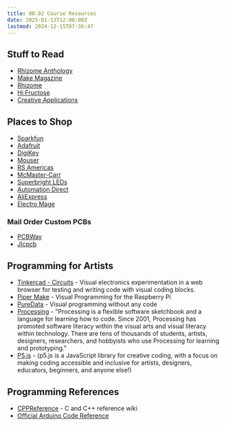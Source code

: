 ```yaml
---
title: 00.02 Course Resources
date: 2025-01-13T12:00:00Z
lastmod: 2024-12-15T07:36:47
---
```


## Stuff to Read

- [Rhizome Anthology](https://anthology.rhizome.org/)
- [Make Magazine](https://makezine.com/)
- [Rhizome](https://rhizome.org/)
- [Hi Fructose](https://hifructose.com/)
- [Creative Applications](https://www.creativeapplications.net/)

## Places to Shop

- [Sparkfun](https://www.sparkfun.com/)
- [Adafruit](https://www.adafruit.com/)
- [DigiKey](https://www.digikey.com/)
- [Mouser](https://www.mouser.com/)
- [RS Americas](https://us.rs-online.com/)
- [McMaster-Carr](https://www.mcmaster.com/)
- [Superbright LEDs](https://www.superbrightleds.com/)
- [Automation Direct](https://www.automationdirect.com/adc/home/home)
- [AliExpress](https://www.aliexpress.us/?gatewayAdapt=glo2usa&_randl_shipto=US)
- [Electro Mage](https://shop.electromage.com/)

### Mail Order Custom PCBs

- [PCBWay](https://www.pcbway.com/)
- [Jlcpcb](https://jlcpcb.com/)

## Programming for Artists

- [Tinkercad - Circuits](https://www.tinkercad.com/circuits) - Visual electronics experimentation in a web browser for testing and writing code with visual coding blocks.
- [Piper Make](https://make.playpiper.com/) - Visual Programming for the Raspberry Pi
- [PureData](https://puredata.info/) - Visual programming without any code
- [Processing](https://processing.org/) - "Processing is a flexible software sketchbook and a language for learning how to code. Since 2001, Processing has promoted software literacy within the visual arts and visual literacy within technology. There are tens of thousands of students, artists, designers, researchers, and hobbyists who use Processing for learning and prototyping."
- [P5.js](https://p5js.org/) - (p5.js is a JavaScript library for creative coding, with a focus on making coding accessible and inclusive for artists, designers, educators, beginners, and anyone else!)

## Programming References

- [CPPReference](https://en.cppreference.com/w/) - C and C++ reference wiki
- [Official Arduino Code Reference](https://www.arduino.cc/reference/en/)
